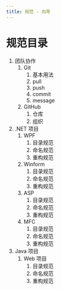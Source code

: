 ```yaml
---
title: 规范 - 向导
---
```


# 规范目录
1. 团队协作
   1. Git
       1. 基本用法
       2. pull
       3. push
       4. commit
       5. message
   2. GitHub
       1. 仓库
       2. 组织
2. .NET 项目
   1. WPF
       1. 目录规范
       2. 命名规范
       3. 重构规范
   2. Winform
       1. 目录规范
       2. 命名规范
       3. 重构规范
   3. ASP
       1. 目录规范
       2. 命名规范
       3. 重构规范
   4. MFC
       1. 目录规范
       2. 命名规范
       3. 重构规范
3. Java 项目
   1. Web 项目
       1. 目录规范
       2. 命名规范
       3. 重构规范
